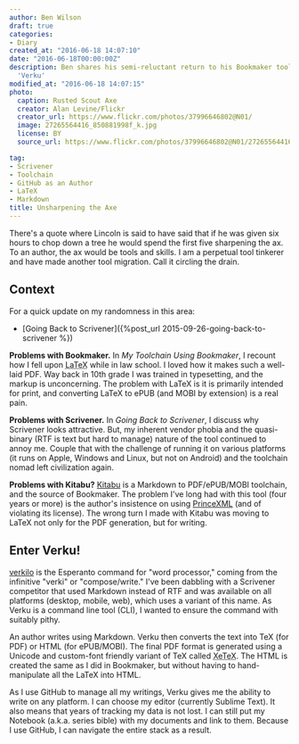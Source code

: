 ```yaml
---
author: Ben Wilson
draft: true
categories:
- Diary
created_at: "2016-06-18 14:07:10"
date: "2016-06-18T00:00:00Z"
description: Ben shares his semi-reluctant return to his Bookmaker toolchain now called
  'Verku'
modified_at: "2016-06-18 14:07:15"
photo:
  caption: Rusted Scout Axe
  creator: Alan Levine/Flickr
  creator_url: https://www.flickr.com/photos/37996646802@N01/
  image: 27265564416_850881998f_k.jpg
  license: BY
  source_url: https://www.flickr.com/photos/37996646802@N01/27265564416/

tag:
- Scrivener
- Toolchain
- GitHub as an Author
- LaTeX
- Markdown
title: Unsharpening the Axe
---
```


There's a quote where Lincoln is said to have said that if he was given six hours to chop down a tree he would spend the first five sharpening the ax. To an author, the ax would be tools and skills. I am a perpetual tool tinkerer and have made another tool migration. Call it circling the drain.

<!--more-->

## Context

For a quick update on my randomness in this area:

* [Going Back to Scrivener]({%post_url 2015-09-26-going-back-to-scrivener %})

**Problems with Bookmaker.** In *My Toolchain Using Bookmaker*, I recount how I fell upon <abbr title='pronounced Lai-tech'>LaTeX</abbr> while in law school. I loved how it makes such a well-laid PDF. Way back in 10th grade I was trained in typesetting, and the markup is unconcerning. The problem with LaTeX is it is primarily intended for print, and converting LaTeX to ePUB (and MOBI by extension) is a real pain.

**Problems with Scrivener.** In *Going Back to Scrivener*, I discuss why Scrivener looks attractive. But, my inherent vendor phobia and the quasi-binary (RTF is text but hard to manage) nature of the tool continued to annoy me. Couple that with the challenge of running it on various platforms (it runs on Apple, Windows and Linux, but not on Android) and the toolchain nomad left civilization again.

**Problems with Kitabu?** [Kitabu](https://github.com/fnando/kitabu) is a Markdown to PDF/ePUB/MOBI toolchain, and the source of Bookmaker. The problem I've long had with this tool (four years or more) is the author's insistence on using [PrinceXML](http://www.princexml.com/) (and of violating its license). The wrong turn I made with Kitabu was moving to LaTeX not only for the PDF generation, but for writing.

## Enter Verku!

[verkilo](https://github.com/Merovex/verkilo) is the Esperanto command for "word processor," coming from the infinitive "verki" or "compose/write." I've been dabbling with a Scrivener competitor that used Markdown instead of RTF and was available on all platforms (desktop, mobile, web), which uses a variant of this name. As Verku is a command line tool (CLI), I wanted to ensure the command with suitably pithy.

An author writes using Markdown. Verku then converts the text into TeX (for PDF) or HTML (for ePUB/MOBI). The final PDF format is generated using a Unicode and custom-font friendly variant of TeX called <abbr title='pronounced zai-tech'>XeTeX</abbr>. The HTML is created the same as I did in Bookmaker, but without having to hand-manipulate all the LaTeX into HTML.

As I use GitHub to manage all my writings, Verku gives me the ability to write on any platform. I can choose my editor (currently Sublime Text). It also means that years of tracking my data is not lost. I can still put my Notebook (a.k.a. series bible) with my documents and link to them. Because I use GitHub, I can navigate the entire stack as a result.
